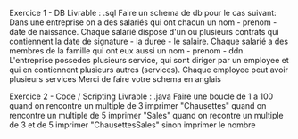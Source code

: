 Exercice 1 - DB
Livrable : .sql
Faire un schema de db pour le cas suivant:
Dans une entreprise on a des salariés qui ont chacun un nom - prenom - date de naissance.
Chaque salarié dispose d'un ou plusieurs contrats qui contiennent la date de signature - la duree - le salaire.
Chaque salarié a des membres de la famille qui ont eux aussi un nom - prenom - ddn.
L'entreprise possedes plusieurs service, qui sont diriger par un employee et qui en contiennent plusieurs autres (services).
Chaque employee peut avoir plusieurs services
Merci de faire votre schema en anglais

Exercice 2 - Code / Scripting
Livrable : .java 
Faire une boucle de 1 a 100
quand on rencontre un multiple de 3 imprimer "Chausettes"
quand on rencontre un multiple de 5 imprimer "Sales"
quand on recontre un multiple de 3 et de 5 imprimer "ChausettesSales"
sinon imprimer le nombre